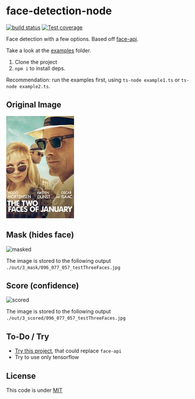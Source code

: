 # face-detection-node

[![build status][ci-image]][ci-url]
[![Test coverage][codecov-image]][codecov-url]

Face detection with a few options. Based off [face-api](https://github.com/vladmandic/face-api).

Take a look at the [examples](./examples) folder. 

1. Clone the project
2. `npm i` to install deps.

Recommendation: run the examples first, using `ts-node example1.ts` or `ts-node example2.ts`.

## Original Image

![original](./examples/in/testThreeFaces.jpg)

## Mask (hides face)

![masked](./examples/out/3_mask/096_077_057_testThreeFaces.jpg)

The image is stored to the following output `./out/3_mask/096_077_057_testThreeFaces.jpg`

## Score (confidence)

![scored](./examples/out/3_score/096_077_057_testThreeFaces.jpg)

The image is stored to the following output `./out/3_scored/096_077_057_testThreeFaces.jpg`

## To-Do / Try

- [Try this project](https://github.com/vladmandic/human), that could replace `face-api`
- Try to use only tensorflow

## License

This code is under [MIT](./LICENSE)

[ci-image]: https://github.com/santimirandarp/face-detection-node/workflows/Linters/badge.svg?branch=main
[ci-url]: https://github.com/santimirandarp/face-detection-node/actions?query=workflow%3A%22Node.js+CI%22
[codecov-image]: https://img.shields.io/codecov/c/github/santimirandarp/face-detection-node.svg
[codecov-url]: https://codecov.io/gh/santimirandarp/face-detection-node

